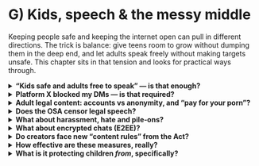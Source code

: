 # G) Kids, speech & the messy middle

Keeping people safe and keeping the internet open can pull in different directions. The trick is balance: give teens room to grow without dumping them in the deep end, and let adults speak freely without making targets unsafe. This chapter sits in that tension and looks for practical ways through.

<details>
<summary><strong>“Kids safe and adults free to speak” — is that enough?</strong></summary>
Close, but we need nuance. Total shielding can backfire: teens go from “kid mode” to the deep end overnight. Gradual, supported exposure (with controls and context) builds resilience. The aim is harm‑reduction, not bubble‑wrap.

That’s why children’s duties focus on safer defaults, reduced unsolicited contact, and friction around adult/harmful content. The intent is a graded experience rather than an on/off switch (see [Ofcom—children’s codes](https://www.ofcom.org.uk/online-safety/illegal-and-harmful-content/statement-protecting-children-from-harms-online)).
</details>

<details>
<summary><strong>Platform X blocked my DMs — is that required?</strong></summary>

Not necessarily. The Act doesn’t force blanket DM blocks for anyone. Duties are risk‑based and should be proportionate.

- What’s covered: user‑to‑user services are in scope, and private messaging can be in scope when content one person sends can be encountered by another. But the law targets <em>system risks</em>, not auto‑gating every conversation by default.
- Over‑compliance: one‑size‑fits‑all DM blocks or “prove you’re 18 to message anyone” can be a blunt shortcut. If both accounts are clearly adult, long‑standing, and show low‑risk patterns, heavy gates usually aren’t needed.
- Proportionate options (legal‑team friendly): limit unsolicited contact, add friction for unknown/teen accounts, rate‑limit spammy behaviour, provide strong blocking/reporting, and keep safer defaults for young users. Let normal DMs proceed where risk is low (e.g., verified‑adult pairs; established mutuals).
- Good faith: the law is specific about what qualifies. A legal team that engages with the guidance can find workable routes that protect teens without breaking everyday use.

If your DMs were blocked across the board, that may be a design choice rather than a legal requirement. Use the platform complaints route and point to proportionate alternatives.
</details>

<details>
<summary><strong>Adult legal content: accounts vs anonymity, and “pay for your porn”?</strong></summary>
Gates around porn and other 18+ but legal material can nudge people toward signing in or creating accounts instead of browsing anonymously. That increases the amount of data tied to a person (email, device signals, payment history) and, on shady sites, can raise the risk of misuse or leaks.

There is a flipside. Buying from reputable providers changes incentives: workers are paid, terms are clearer, and businesses have more to lose if they mishandle data. If you choose to access adult content:

- Prefer well‑known providers with clear privacy policies and support for deletion/portability.
- Use the most privacy‑preserving age‑assurance route offered (e.g., estimation with deletion rather than ID requirements).
- Keep accounts minimal, throwaway (separate email; no unnecessary personal details).
- Avoid “free” sites with a history of scraping or poor moderation: the data and safety risks are higher.

There is a sense of 'moralising', and it walks a fuzzy line between access and harm‑reduction. The law aims to gate 18+ areas; your choices can reduce exposure to sketchy actors while supporting creators and safer practices who do act responsibly.
</details>

<details>
<summary><strong>Does the OSA censor legal speech?</strong></summary>

The adult “legal but harmful” takedown duty was <strong>dropped</strong> during the Bill’s passage. 

Adults get tools to <em>avoid</em> content, not new Act‑level bans on legal speech. Real chilling risks mostly come from platform choices (over‑zealous filters, vague rules). The OSA requires clearer terms, appeals, and transparency to keep that in check (see the government’s [OSA explainer](https://www.gov.uk/government/publications/online-safety-act-explainer/online-safety-act-explainer)).

In short: platforms remain responsible for enforcing their own terms <em>consistently</em>. Users should get appeals and explanations when content is actioned. Regulators look at the quality of those systems rather than dictating adult speech bans.
</details>

<details>
<summary><strong>What about harassment, hate and pile‑ons?</strong></summary>

Freedom without safety isn’t meaningful for many people. The OSA pushes platforms to enforce their own rules consistently and provide better reporting and user controls (filters, blocks), so adult speech can thrive without making targets unsafe. That includes tools for blocking unsolicited contact and limiting recommendations around sensitive content (children’s codes).
</details>

<details>
<summary><strong>What about encrypted chats (E2EE)?</strong></summary>

 E2EE isn’t banned. A power exists to require “accredited technology” to detect illegal material, but only <strong>if technically feasible</strong> and with safeguards. 
 
 Ministers have said they won’t use that power until a workable, privacy‑preserving approach exists. For now, the practical focus is on platform systems (risk assessments, safer defaults, reporting) rather than breaking encryption. 
 
 Best we could tell, this hypothetical 'safe but sometimes open'-E2EE-workaround doesn't seem like something that would make sense to exist. Nobody seems to be suggesting a 'skeleton key' or back-door solution (for many very good reasons), but it seems unlikely to be deployed even if it did magically become available (through 'AI' or 'Quantum' perhaps). 

 What this means in practice:
 - Your encrypted apps (e.g., Signal, WhatsApp) continue to offer end‑to‑end encryption.
 - There is an unresolved debate about whether scanning inside encrypted apps can ever be done safely; several providers say they would not weaken E2EE to do so.
 - If technology emerges that meets strict tests, the regulator could consider it; until then, attention is on non‑encryption measures.

 Note: this area is contested and evolving. The law sets the option; the current stance is “not until feasible,” and many companies strongly oppose any weakening of E2EE.
</details>

<details>
<summary><strong>Do creators face new “content rules” from the Act?</strong></summary>
No—creators don’t get a new legal rulebook from the OSA. The effect is indirect: platforms must apply their own terms more consistently, improve reporting/appeals, and be clearer about decisions.

That can still affect borderline content (e.g., edgy satire, shock thumbnails) if a platform’s policy is strict, but the lever is the platform’s policy and systems, not a new Act‑level ban on adult legal speech. Appeals and transparency expectations should improve the conversation around mistakes (see [Ofcom—hub](https://www.ofcom.org.uk/online-safety)).
</details>

<details>
<summary><strong>How effective are these measures, really?</strong></summary>
It depends on the design. The law sets <em>duties</em>; outcomes hinge on how services implement them.

- <strong>Age assurance</strong>: evidence suggests facial <em>age estimation</em> can reliably separate under‑18s from adults when used with sensible buffers and rapid deletion; near age thresholds it needs fallbacks (ID+liveness, bank, PASS), or maybe just a light touch. Certification improves this level of trust, and popular service-providers (like Epic's KVS) should work with the government to openly improve on their assurances.

Ofcom frames “highly effective” as an <em>outcome standard</em> (robust, reliable, fair) rather than a single tool, which is why layered flows perform best. (See Ofcom children’s codes and guidance.)
- <strong>System duties</strong>: clearer reporting/appeals and safer teen defaults reduce friction for targets and raise the bar for repeat harms; effectiveness varies by platform maturity and follow‑through (audits, transparency).

What we don’t yet have is a single “X% safer” number across all harms. Regulators and providers will publish data over time (removal speeds, complaint outcomes, recidivism). Treat early numbers as directional rather than definitive.

Sources: Ofcom online safety hub and children’s codes; provider certification notes (ACCS/DIATF/PASS) on deletion and accuracy.
</details>

<details>
<summary><strong>What is it protecting children <em>from</em>, specifically?</strong></summary>
Two main buckets:

- <strong>Clearly illegal harms</strong>: e.g., Abuse material, terrorism content, fraud. Platforms must assess risks of this content, and design systems to detect and remove these more effectively (codes and guidance specify measures and processes), reacting with timeliness and responsibility.
- <strong>Likely‑to‑harm content for children</strong>: e.g., pornographic content; encouragement of self‑harm or eating disorders; abusive contact. Duties include safer defaults, gated access, and tools that reduce exposure and unwanted contact.

Effectiveness depends on <em>proportionate</em> implementation: age gates that actually keep most under‑18s out of adult areas; recommendations that don’t push younger users toward harmful spirals; and appeals that quickly fix mistakes. Ofcom’s outcome tests (robustness, reliability, fairness) are the yardstick for judging if a chosen method works in practice.

Sources: Ofcom illegal‑harms statements and children’s codes; overview of illegal harms; regulator roadmaps cited in this report.
</details>

